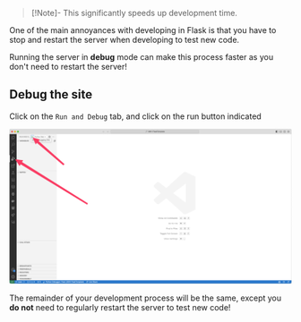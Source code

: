 
> [!Note]- This significantly speeds up development time.

One of the main annoyances with developing in Flask is that you have to stop and restart the server when developing to test new code.

Running the server in **debug** mode can make this process faster as you don't need to restart the server!

## Debug the site

Click on the `Run and Debug` tab, and click on the run button indicated

![flaskDebugRun](/WebDev/_shared/Projects/ANH/images/flaskDebugRun.png)

The remainder of your development process will be the same, except you **do not** need to regularly restart the server to test new code!

